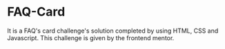 # FAQ-Card
It is a FAQ's card challenge's solution completed by using HTML, CSS and Javascript. This challenge is given by the frontend mentor.